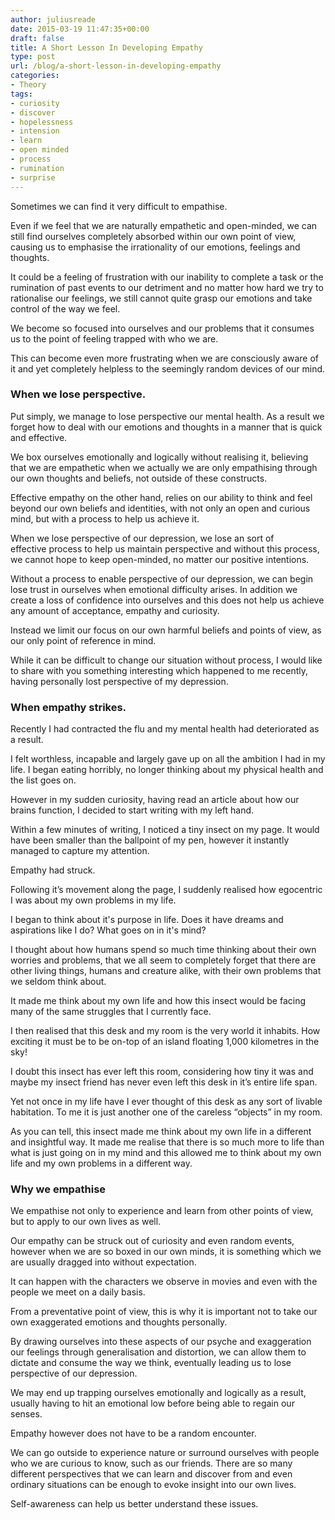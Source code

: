 ```yaml
---
author: juliusreade
date: 2015-03-19 11:47:35+00:00
draft: false
title: A Short Lesson In Developing Empathy
type: post
url: /blog/a-short-lesson-in-developing-empathy
categories:
- Theory
tags:
- curiosity
- discover
- hopelessness
- intension
- learn
- open minded
- process
- rumination
- surprise
---
```


Sometimes we can find it very difficult to empathise.

Even if we feel that we are naturally empathetic and open-minded, we can still find ourselves completely absorbed within our own point of view, causing us to emphasise the irrationality of our emotions, feelings and thoughts.

It could be a feeling of frustration with our inability to complete a task or the rumination of past events to our detriment and no matter how hard we try to rationalise our feelings, we still cannot quite grasp our emotions and take control of the way we feel.

<!-- more -->

We become so focused into ourselves and our problems that it consumes us to the point of feeling trapped with who we are.

This can become even more frustrating when we are consciously aware of it and yet completely helpless to the seemingly random devices of our mind.


### When we lose perspective.


Put simply, we manage to lose perspective our mental health. As a result we forget how to deal with our emotions and thoughts in a manner that is quick and effective.

We box ourselves emotionally and logically without realising it, believing that we are empathetic when we actually we are only empathising through our own thoughts and beliefs, not outside of these constructs.

Effective empathy on the other hand, relies on our ability to think and feel beyond our own beliefs and identities, with not only an open and curious mind, but with a process to help us achieve it.

When we lose perspective of our depression, we lose an sort of effective process to help us maintain perspective and without this process, we cannot hope to keep open-minded, no matter our positive intentions.

Without a process to enable perspective of our depression, we can begin lose trust in ourselves when emotional difficulty arises. In addition we create a loss of confidence into ourselves and this does not help us achieve any amount of acceptance, empathy and curiosity.

Instead we limit our focus on our own harmful beliefs and points of view, as our only point of reference in mind.

While it can be difficult to change our situation without process, I would like to share with you something interesting which happened to me recently, having personally lost perspective of my depression.


### When empathy strikes.


Recently I had contracted the flu and my mental health had deteriorated as a result.

I felt worthless, incapable and largely gave up on all the ambition I had in my life. I began eating horribly, no longer thinking about my physical health and the list goes on.

However in my sudden curiosity, having read an article about how our brains function, I decided to start writing with my left hand.

Within a few minutes of writing, I noticed a tiny insect on my page. It would have been smaller than the ballpoint of my pen, however it instantly managed to capture my attention.

Empathy had struck.

Following it’s movement along the page, I suddenly realised how egocentric I was about my own problems in my life.

I began to think about it's purpose in life. Does it have dreams and aspirations like I do? What goes on in it's mind?

I thought about how humans spend so much time thinking about their own worries and problems, that we all seem to completely forget that there are other living things, humans and creature alike, with their own problems that we seldom think about.

It made me think about my own life and how this insect would be facing many of the same struggles that I currently face.

I then realised that this desk and my room is the very world it inhabits. How exciting it must be to be on-top of an island floating 1,000 kilometres in the sky!

I doubt this insect has ever left this room, considering how tiny it was and maybe my insect friend has never even left this desk in it’s entire life span.

Yet not once in my life have I ever thought of this desk as any sort of livable habitation. To me it is just another one of the careless “objects” in my room.

As you can tell, this insect made me think about my own life in a different and insightful way. It made me realise that there is so much more to life than what is just going on in my mind and this allowed me to think about my own life and my own problems in a different way.


### Why we empathise


We empathise not only to experience and learn from other points of view, but to apply to our own lives as well.

Our empathy can be struck out of curiosity and even random events, however when we are so boxed in our own minds, it is something which we are usually dragged into without expectation.

It can happen with the characters we observe in movies and even with the people we meet on a daily basis.

From a preventative point of view, this is why it is important not to take our own exaggerated emotions and thoughts personally.

By drawing ourselves into these aspects of our psyche and exaggeration our feelings through generalisation and distortion, we can allow them to dictate and consume the way we think, eventually leading us to lose perspective of our depression.

We may end up trapping ourselves emotionally and logically as a result, usually having to hit an emotional low before being able to regain our senses.

Empathy however does not have to be a random encounter.

We can go outside to experience nature or surround ourselves with people who we are curious to know, such as our friends. There are so many different perspectives that we can learn and discover from and even ordinary situations can be enough to evoke insight into our own lives.

Self-awareness can help us better understand these issues.
